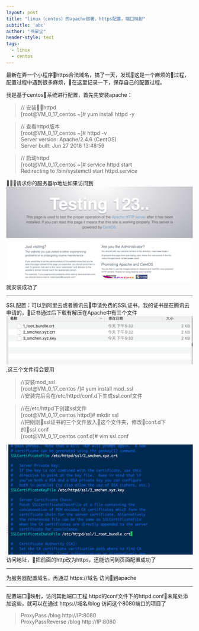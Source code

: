 ```yaml
---
layout: post
title: "linux（centos）的apache部署，https配置，端口映射"
subtitle: 'abc'
author: "书蒙尘"
header-style: text
tags:
  - linux
  - centos
---
```


最新在弄一个小程序https合法域名，搞了一天，发现这是一个麻烦的过程，配置过程中遇到很多麻烦，在这里记录一下，保存自己的配置过程。

我是基于centos系统进行配置，首先先安装apache：

> // 安装httpd  
[root@VM_0_17_centos ~]# yum install httpd -y

> // 查看httpd版本  
[root@VM_0_17_centos ~]# httpd -v  
Server version: Apache/2.4.6 (CentOS)  
Server built:   Jun 27 2018 13:48:59

> // 启动httpd  
[root@VM_0_17_centos ~]# service httpd start  
Redirecting to /bin/systemctl start httpd.service

请求你的服务器ip地址如果访问到![img](/img/201810/apache.png)就安装成功了

---

SSL配置：可以到阿里云或者腾讯云申请免费的SSL证书，我的证书是在腾讯云申请的，证书通过后下载有解压在Apache中有三个文件![img](/img/201810/SSL.png),这三个文件待会要用



> //安装mod_ssl  
[root@VM_0_17_centos /]# yum install mod_ssl  
//安装完后会在/etc/httpd/conf.d下生成ssl.conf文件

> //在/etc/httpd下创建ssl文件  
[root@VM_0_17_centos httpd]# mkdir ssl  
//把刚刚ssl证书的三个文件放入这个文件夹，修改conf.d下的ssl.conf  
[root@VM_0_17_centos conf.d]# vim ssl.conf

![img](/img/201810/sslConf.png)
访问地址，把前面的http改为https，还能访问到页面配置成功了

---
为服务器配置域名，再通过 https://域名 访问到apache

---
配置端口映射，访问其他端口工程
httpd的conf文件下的httpd.conf末尾处添加这些，就可以在通过 https://域名/blog 访问这个8080端口的项目了

> ProxyPass  /blog http://IP:8080  
ProxyPassReverse  /blog http://IP:8080